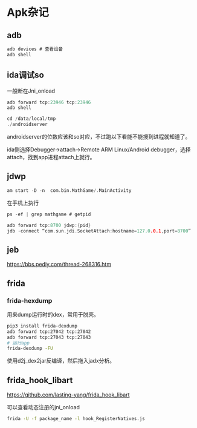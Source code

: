 # Apk杂记


## adb

```c
adb devices # 查看设备
adb shell
```

## ida调试so

一般断在Jni_onload

```c
adb forward tcp:23946 tcp:23946
adb shell
```

```c
cd /data/local/tmp
./androidserver
```

androidserver的位数应该和so对应，不过跑以下看能不能搜到进程就知道了。

ida侧选择Debugger->attach->Remote ARM Linux/Android debugger，选择attach，找到app进程attach上就行。

## jdwp

```c
am start -D -n  com.bin.MathGame/.MainActivity
```

在手机上执行

```c
ps -ef | grep mathgame # getpid
```

```c
adb forward tcp:8700 jdwp:{pid}
jdb -connect “com.sun.jdi.SocketAttach:hostname=127.0.0.1,port=8700”
```

## jeb

https://bbs.pediy.com/thread-268316.htm

## frida

### frida-hexdump

用来dump运行时的dex，常用于脱壳。

```bash
pip3 install frida-dexdump
adb forward tcp:27042 tcp:27042
adb forward tcp:27043 tcp:27043
# 运行app
frida-dexdump -FU
```

使用d2j_dex2jar反编译，然后拖入jadx分析。

## frida_hook_libart

https://github.com/lasting-yang/frida_hook_libart

可以查看动态注册的jni_onload
```bash
frida -U -f package_name -l hook_RegisterNatives.js
```
